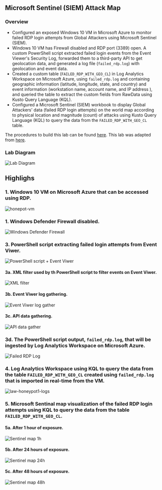 ## Microsoft Sentinel (SIEM) Attack Map
### Overview
- Configured an exposed Windows 10 VM in Microsoft Azure to monitor failed RDP login attempts from Global Attackers using Microsoft Sentinel (SIEM).
- Windows 10 VM has Firewall disabled and RDP port (3389) open. A custom PowerShell script extracted failed login events from the Event Viewer's Security Log, forwarded them to a third-party API to get geolocation data, and generated a log file (`failed_rdp.log`) with geolocation and event data.
- Created a custom table (`FAILED_RDP_WITH_GEO_CL`) in Log Analytics Workspace on Microsoft Azure, using `failed_rdp.log` and containing geographic information (latitude, longitude, state, and country) and event information (workstation name, account name, and IP address ), and queried the table to extract the custom fields from RawData using Kusto Query Language (KQL).
- Configured a Microsoft Sentinel (SIEM) workbook to display Global Attackers' data (failed RDP login attempts) on the world map according to physical location and magnitude (count) of attacks using Kusto Query Language (KQL) to query the data from the `FAILED_RDP_WITH_GEO_CL` table.

The procedures to build this lab can be found [here](https://github.com/robsann/AzureSentinelSIEMAttackMap/blob/main/procedure.md). This lab was adapted from [here](https://www.youtube.com/watch?v=RoZeVbbZ0o0&t=1544s&ab_channel=JoshMadakor-Tech%2CEducation%2CCareer).

### Lab Diagram
<img src="images/diagram.png" title="Lab Diagram"/>

## Highlighs
### 1. Windows 10 VM on Microsoft Azure that can be accessed using RDP.
<img src="images/1-honeypot-vm.png" title="honepot-vm"/>

### 1. Windows Defender Firewall disabled.
<img src="images/2-windows-firewall.png" title="Windows Defender Firewall"/>

### 3. PowerShell script extracting failed login attempts from Event Viwer.
<img src="images/3-powershell-script.png" title="PowerShell script + Event Viwer"/>

#### 3a. XML filter used by th PowerShell script to filter events on Event Viwer.
<img src="images/3a-xml-filter.png" title="XML filter"/>

#### 3b. Event Viwer log gathering.
<img src="images/3b-event-viwer-log-gather.png" title="Event Viwer log gather"/>

#### 3c. API data gathering.
<img src="images/3c-api-data-gather.png" title="API data gather"/>

### 3d. The PowerShell script output, `failed_rdp.log`, that will be ingested by Log Analytics Workspace on Microsoft Azure.
<img src="images/3d-failed_rdp.log.png" title="Failed RDP Log"/>

### 4. Log Analytics Workspace using KQL to query the data from the table `FAILED_RDP_WITH_GEO_CL` created using `failed_rdp.log` that is imported in real-time from the VM.
<img src="images/4-law-honeypot1-logs.png" title="law-honeypot1-logs"/>

### 5. Microsoft Sentinal map visualization of the failed RDP login attempts using KQL to query the data from the table `FAILED_RDP_WITH_GEO_CL`.
#### 5a. After 1 hour of exposure.
<img src="images/5a-sentinel-map-1h.png" title="Sentinel map 1h"/>

#### 5b. After 24 hours of exposure.
<img src="images/5b-sentinel-map-24h.png" title="Sentinel map 24h"/>

#### 5c. After 48 hours of exposure.
<img src="images/5c-sentinel-map-48h.png" title="Sentinel map 48h"/>

